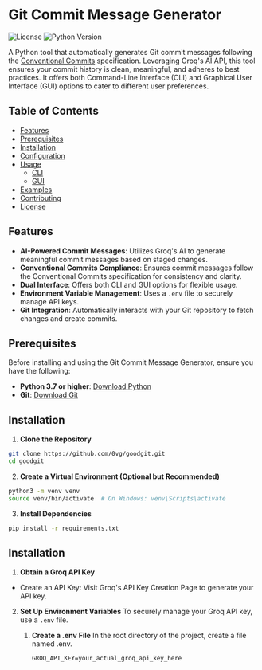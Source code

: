 # Git Commit Message Generator

![License](https://img.shields.io/badge/license-MIT-blue.svg)
![Python Version](https://img.shields.io/badge/python-3.7%2B-blue.svg)

A Python tool that automatically generates Git commit messages following the [Conventional Commits](https://www.conventionalcommits.org/en/v1.0.0/) specification. Leveraging Groq's AI API, this tool ensures your commit history is clean, meaningful, and adheres to best practices. It offers both Command-Line Interface (CLI) and Graphical User Interface (GUI) options to cater to different user preferences.

## Table of Contents

- [Features](#features)
- [Prerequisites](#prerequisites)
- [Installation](#installation)
- [Configuration](#configuration)
- [Usage](#usage)
  - [CLI](#cli)
  - [GUI](#gui)
- [Examples](#examples)
- [Contributing](#contributing)
- [License](#license)

## Features

- **AI-Powered Commit Messages**: Utilizes Groq's AI to generate meaningful commit messages based on staged changes.
- **Conventional Commits Compliance**: Ensures commit messages follow the Conventional Commits specification for consistency and clarity.
- **Dual Interface**: Offers both CLI and GUI options for flexible usage.
- **Environment Variable Management**: Uses a `.env` file to securely manage API keys.
- **Git Integration**: Automatically interacts with your Git repository to fetch changes and create commits.

## Prerequisites

Before installing and using the Git Commit Message Generator, ensure you have the following:

- **Python 3.7 or higher**: [Download Python](https://www.python.org/downloads/)
- **Git**: [Download Git](https://git-scm.com/downloads)

## Installation

1. **Clone the Repository**

```bash
git clone https://github.com/0vg/goodgit.git
cd goodgit
```

2. **Create a Virtual Environment (Optional but Recommended)**

```bash
python3 -m venv venv
source venv/bin/activate  # On Windows: venv\Scripts\activate
```

3. **Install Dependencies**

```bash
pip install -r requirements.txt
```

## Installation

1. **Obtain a Groq API Key**

- Create an API Key: Visit Groq's API Key Creation Page to generate your API key.

2. **Set Up Environment Variables**
   To securely manage your Groq API key, use a `.env` file.

   1. **Create a .env File**
      In the root directory of the project, create a file named .env.
      ```env
      GROQ_API_KEY=your_actual_groq_api_key_here
      ```
